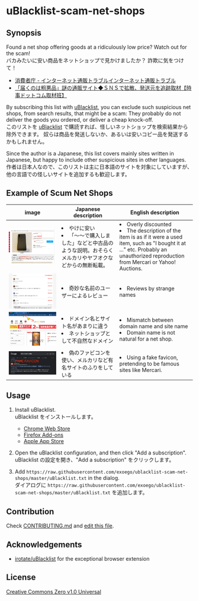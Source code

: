 # uBlacklist-scam-net-shops

## Synopsis

Found a net shop offering goods at a ridiculously low price?
Watch out for the scam!<br>
バカみたいに安い商品をネットショップで見かけましたか？
詐欺に気をつけて！

- [消費者庁 - インターネット通販トラブルインターネット通販トラブル](https://www.caa.go.jp/policies/policy/consumer_policy/caution/internet/trouble/internet.html)
- [「届くのは粗悪品」謎の通販サイト◆ＳＮＳで拡散、発送元を追跡取材【時事ドットコム取材班】](https://www.jiji.com/jc/v8?id=202204soakuhin-team)

By subscribing this list with [uBlacklist](https://github.com/iorate/uBlacklist),
you can exclude such suspicious net shops, from search results, that might be a scam:
They probably do not deliver the goods you ordered, or deliver a cheap knock-off.<br>
このリストを [uBlacklist](https://github.com/iorate/uBlacklist) で購読すれば、怪しいネットショップを検索結果から除外できます。
奴らは商品を発送しないか、あるいは安いコピー品を発送するかもしれません。

Since the author is a Japanese, this list covers mainly sites written in Japanese,
but happy to include other suspicious sites in other languages.<br>
作者は日本人なので、このリストは主に日本語のサイトを対象にしていますが、他の言語での怪しいサイトを追加するも歓迎します。

## Example of Scum Net Shops

| image                            | Japanese description                                                   | English description                                                                                                                                                                                   |
|----------------------------------|------------------------------------------------------------------------|-------------------------------------------------------------------------------------------------------------------------------------------------------------------------------------------------------|
| <img src="images/example-1.png"> | <li>やけに安い</li><li>「〜〜で購入しました」などと中古品のような説明。おそらくメルカリやヤフオクなどからの無断転載。</li> | <li>Overly discounted</li><li>The description of the item is as if it were a used item, such as "I bought it at ..." etc. Probably an unauthorized reproduction from Mercari or Yahoo! Auctions.</li> |
| <img src="images/example-2.png"> | <li>奇妙な名前のユーザーによるレビュー</li>                                             | <li>Reviews by strange names </li>                                                                                                                                                                    |
| <img src="images/example-3.png"> | <li>ドメイン名とサイト名があまりに違う</li><li>ネットショップとして不自然なドメイン</li>                  | <li>Mismatch between domain name and site name</li><li>Domain name is not natural for a net shop.</li>                                                                                                |                                                                                                                                                                                                      
| <img src="images/example-4.png"> | <li>偽のファビコンを使い、メルカリなど有名サイトのふりをしている</li>                                | <li>Using a fake favicon, pretending to be famous sites like Mercari.</li>                                                                                                                            |

## Usage

1. Install uBlacklist.<br>uBlacklist をインストールします。
    - [Chrome Web Store](https://chrome.google.com/webstore/detail/ublacklist/pncfbmialoiaghdehhbnbhkkgmjanfhe)
    - [Firefox Add-ons](https://addons.mozilla.org/en-US/firefox/addon/ublacklist/)
    - [Apple App Store](https://apps.apple.com/jp/app/ublacklist-for-safari/id1547912640)

2. Open the uBlacklist configuration, and then click "Add a subscription".<br>uBlacklist の設定を開き、"Add a subscription"
   をクリックします。

3. Add `https://raw.githubusercontent.com/exoego/ublacklist-scam-net-shops/master/uBlacklist.txt` in the dialog.<br>
   ダイアログに `https://raw.githubusercontent.com/exoego/ublacklist-scam-net-shops/master/uBlacklist.txt` を追加します。

## Contribution

Check [CONTRIBUTING.md](CONTRIBUTING.md)
and [edit this file](https://github.com/exoego/ublacklist-scam-net-shops/edit/master/uBlacklist.txt).

## Acknowledgements

- [irotate/uBlacklist](https://github.com/iorate/uBlacklist) for the exceptional browser extension

## License

[Creative Commons Zero v1.0 Universal](LICENSE)
